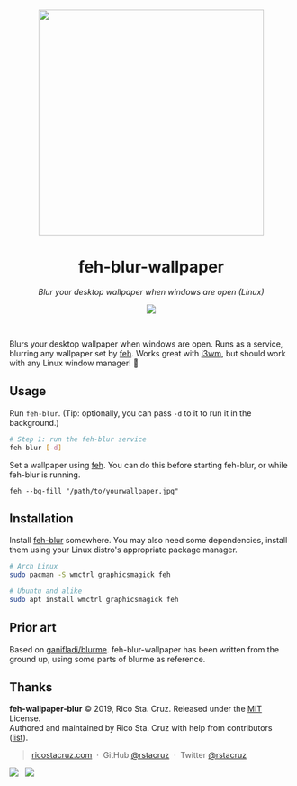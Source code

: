 <p align='center'>
<br>
<a href='https://user-images.githubusercontent.com/74385/54021387-03d57c80-41cb-11e9-8015-2352778271d9.gif'>
<img src='https://user-images.githubusercontent.com/74385/54021387-03d57c80-41cb-11e9-8015-2352778271d9.gif' width='400'>
</a>
<br>

</p>

<h1 align='center'>
feh-blur-wallpaper
</h1>

<p align='center'>
<em>Blur your desktop wallpaper when windows are open (Linux)</em>
</p>

<p align='center'>
<img src='https://img.shields.io/badge/build-pending-lightgrey.svg'>
</p>

<br>

Blurs your desktop wallpaper when windows are open.
Runs as a service, blurring any wallpaper set by [feh].
Works great with [i3wm], but should work with any Linux window manager! 🎉

## Usage

Run `feh-blur`. (Tip: optionally, you can pass `-d` to it to run it in the background.)

```sh
# Step 1: run the feh-blur service
feh-blur [-d]
```

Set a wallpaper using [feh]. You can do this before starting feh-blur, or while feh-blur is running.

```
feh --bg-fill "/path/to/yourwallpaper.jpg"
```

## Installation

Install [feh-blur](./feh-blur) somewhere. You may also need some dependencies, install them using your Linux distro's appropriate package manager.

```sh
# Arch Linux
sudo pacman -S wmctrl graphicsmagick feh

# Ubuntu and alike
sudo apt install wmctrl graphicsmagick feh
```

## Prior art

Based on [ganifladi/blurme](https://github.com/ganifladi/blurme). feh-blur-wallpaper has been written from the ground up, using some parts of blurme as reference.

## Thanks

**feh-wallpaper-blur** © 2019, Rico Sta. Cruz. Released under the [MIT] License.<br>
Authored and maintained by Rico Sta. Cruz with help from contributors ([list][contributors]).

> [ricostacruz.com](http://ricostacruz.com) &nbsp;&middot;&nbsp;
> GitHub [@rstacruz](https://github.com/rstacruz) &nbsp;&middot;&nbsp;
> Twitter [@rstacruz](https://twitter.com/rstacruz)

[![](https://img.shields.io/github/followers/rstacruz.svg?style=social&label=@rstacruz)](https://github.com/rstacruz) &nbsp;
[![](https://img.shields.io/twitter/follow/rstacruz.svg?style=social&label=@rstacruz)](https://twitter.com/rstacruz)

[mit]: http://mit-license.org/
[contributors]: http://github.com/rstacruz/feh-wallpaper-blur/contributors
[feh]: https://wiki.archlinux.org/index.php/feh
[i3wm]: https://i3wm.org/
